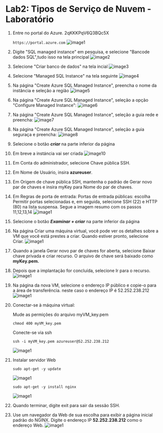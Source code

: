 # Lab2: Tipos de Serviço de Nuvem - Laboratório

1. Entre no portal do Azure.  2qKKKPqV6Q3BQc5X
   
   `https://portal.azure.com` 
   ![image1](images/1.png)

2. Digite "SQL managed instance" em pesquisa, e selecione "Bancode dados SQL",tudo isso na tela principal
   ![image2](images/2.png)

3. Selecione "Criar banco de dados" na tela incial
   ![image3](images/3.png)

4. Selecione "Managed SQL Instance" na tela seguinte
   ![image4](images/4.png)

5. Na página "Create Azure SQL Managed Instance", preencha o nome da instância e seleção a região
   ![image5](images/5.png)

6. Na página "Create Azure SQL Managed Instance", seleção a opção "Configure Managed Instance":
   ![image6](images/6.png)

7. Na página "Create Azure SQL Managed Instance", seleção a guia rede e preencha:
   ![image7](images/7.png)

8. Na página "Create Azure SQL Managed Instance", seleção a guia seguraça e preencha:
   ![image8](images/8.png)

9. Selecione o botão ***criar*** na parte inferior da página
   
10. Em breve a instáncia vai ser criada
   ![image10](images/10.png)

9. Em Conta do administrador, selecione Chave pública SSH.

10. Em Nome de Usuário, insira **azureuser**.

11. Em Origem de chave pública SSH, mantenha o padrão de Gerar novo par de chaves e insira myKey para Nome do par de chaves.

12. Em Regras de porta de entrada:
    Portas de entrada públicas: escolha Permitir portas selecionadas e, em seguida, selecione SSH (22) e HTTP (80) na lista suspensa.
    Segue a imagem resumo com os passos 11,12,13,14
     ![image1](images/4.png)

13. Selecione o botão ***Examinar + criar*** na parte inferior da página

14. Na página Criar uma máquina virtual, você pode ver os detalhes sobre a VM que você está prestes a criar. Quando estiver pronto, selecione Criar.
     ![image1](images/5.png)

15. Quando a janela Gerar novo par de chaves for aberta, selecione Baixar chave privada e criar recurso. O arquivo de chave será baixado como **myKey.pem.** 

16. Depois que a implantação for concluída, selecione Ir para o recurso.
    ![image1](images/6.png)

17. Na página da nova VM, selecione o endereço IP público e copie-o para a área de transferência. neste caso o endereço IP é 52.252.238.212
    ![image1](images/7.png)

18. Conectar-se à máquina virtual:
    
    Mude as permições do arquivo myVM_key.pem
    
    `chmod 400 myVM_key.pem`
    
    Conecte-se via ssh
    
    `ssh -i myVM_key.pem azureuser@52.252.238.212`
    
     ![image1](images/9.png)

19. Instalar servidor Web
    
    `sudo apt-get -y update`
    
    ![image1](images/10.png)
    
    `sudo apt-get -y install nginx`
    
    ![image1](images/11.png)

20. Quando terminar, digite exit para sair da sessão SSH.

21. Use um navegador da Web de sua escolha para exibir a página inicial padrão do NGINX. Digite o endereço IP **52.252.238.212** como o endereço Web.
    ![image1](images/12.png)
